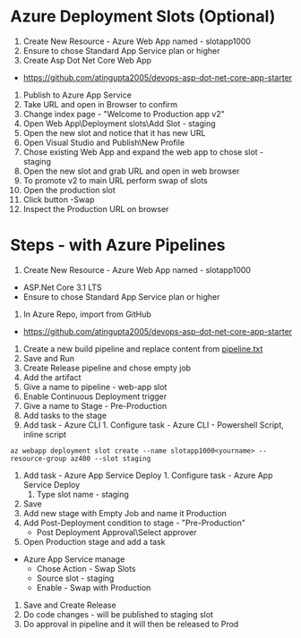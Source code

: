 # Azure Deployment Slots (Optional)

1. Create New Resource - Azure Web App named - slotapp1000<yourname>
1. Ensure to chose Standard App Service plan or higher
1. Create Asp Dot Net Core Web App
  - https://github.com/atingupta2005/devops-asp-dot-net-core-app-starter
1. Publish to Azure App Service
1. Take URL and open in Browser to confirm
1. Change index page - "Welcome to Production app v2"
1. Open Web App\Deployment slots\Add Slot - staging
1. Open the new slot and notice that it has new URL
1. Open Visual Studio and Publish\New Profile
1. Chose existing Web App and expand the web app to chose slot - staging
1. Open the new slot and grab URL and open in web browser
1. To promote v2 to main URL perform swap of slots
1. Open the production slot
1. Click button -Swap
1. Inspect the Production URL on browser


# Steps - with Azure Pipelines
1. Create New Resource - Azure Web App named - slotapp1000<yourname>
  - ASP.Net Core 3.1 LTS
  - Ensure to chose Standard App Service plan or higher

1. In Azure Repo, import from GitHub
  - https://github.com/atingupta2005/devops-asp-dot-net-core-app-starter
1. Create a new build pipeline and replace content from [pipeline.txt](pipeline.txt)
1. Save and Run
1. Create Release pipeline and chose empty job
1. Add the artifact
1. Give a name to pipeline - web-app slot
1. Enable Continuous Deployment trigger
1. Give a name to Stage - Pre-Production
1. Add tasks to the stage
  1. Add task - Azure CLI
    1. Configure task - Azure CLI - Powershell Script, inline script
```
az webapp deployment slot create --name slotapp1000<yourname> --resource-group az400 --slot staging
```
  1. Add task - Azure App Service Deploy
    1. Configure task - Azure App Service Deploy
      1. Type slot name - staging
1. Save
1. Add new stage with Empty Job and name it Production
1. Add Post-Deployment condition to stage - "Pre-Production"
    - Post Deployment Approval\Select approver
1. Open Production stage and add a task
  - Azure App Service manage
    - Chose Action - Swap Slots
    - Source slot - staging
    - Enable - Swap with Production
1. Save and Create Release
1. Do code changes - will be published to staging slot
1. Do approval in pipeline and it will then be released to Prod
